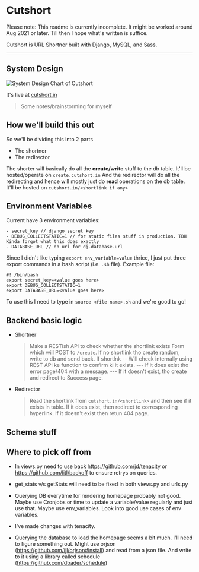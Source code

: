 # Cutshort

Please note: This readme is currently incomplete. It might be worked around Aug 2021 or later. Till then I hope what's written is suffice.

Cutshort is URL Shortner built with Django, MySQL, and Sass.

---

## System Design

![System Design Chart of Cutshort](https://i.imgur.com/nTuQDmD_d.webp?maxwidth=760&fidelity=grand "System Design Diagram")

It's live at [cutshort.in](https://cutshort.in)

> Some notes/brainstorming for myself

## How we'll build this out

So we'll be dividing this into 2 parts

- The shortner
- The redirector

The shorter will basically do all the **create/write** stuff to the db table. It'll be hosted/operate on `create.cutshort.in`
And the redirector will do all the redirecting and hence will mostly just do **read** operations on the db table. It'll be hosted on `cutshort.in/<shortlink if any>`

## Environment Variables

Current have 3 environment variables:

```
- secret_key // django secret key
- DEBUG_COLLECTSTATIC=1 // for static files stuff in production. TBH Kinda forgot what this does exactly
- DATABASE_URL // db url for dj-database-url
```

Since I didn't like typing `export env_variable=value` thrice, I just put three export commands in a bash script (i.e. `.sh` file).
Example file:

```
#! /bin/bash
export secret_key=<value goes here>
export DEBUG_COLLECTSTATIC=1
export DATABASE_URL=<value goes here>
```

To use this I need to type in `source <file name>.sh` and we're good to go!

## Backend basic logic

- Shortner

  > Make a RESTish API to check whether the shortlink exists
  > Form which will POST to `/create`.
  > If no shortlink tho create random, write to db and send back.
  > If shortlnk
  > -- Will check internally using REST API ke function to confirm ki it exists.
  > --- If it does exist tho error page/404 with a message.
  > --- If it doesn't exist, tho create and redirect to Success page.

- Redirector
  > Read the shortlink from `cutshort.in/<shortlink>` and then see if it exists in table. If it does exist, then redirect to corresponding hyperlink. If it doesn't exist then retun 404 page.

## Schema stuff

## Where to pick off from

- In views.py need to use back https://github.com/jd/tenacity or https://github.com/litl/backoff
  to ensure retrys on queries.
- get_stats v/s getStats will need to be fixed in both views.py and urls.py
- Querying DB everytime for rendering homepage probably not good. Maybe use Cronjobs or time
  to update a variable/value regularly and just use that. Maybe use env_variables. Look into good use cases
  of env variables.

- I've made changes with tenacity.
- Querying the database to load the homepage seems a bit much. I'll need to figure something out. Might use orjson (https://github.com/ijl/orjson#install) and read from a json file. And write to it using a library called schedule (https://github.com/dbader/schedule)
